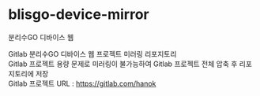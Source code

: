 # blisgo-device-mirror
분리수GO 디바이스 웹

Gitlab 분리수GO 디바이스 웹 프로젝트 미러링 리포지토리<br>
Gitlab 프로젝트 용량 문제로 미러링이 불가능하여 Gitlab 프로젝트 전체 압축 후 리포지토리에 저장
<br>
Gitlab 프로젝트 URL : https://gitlab.com/hanok

